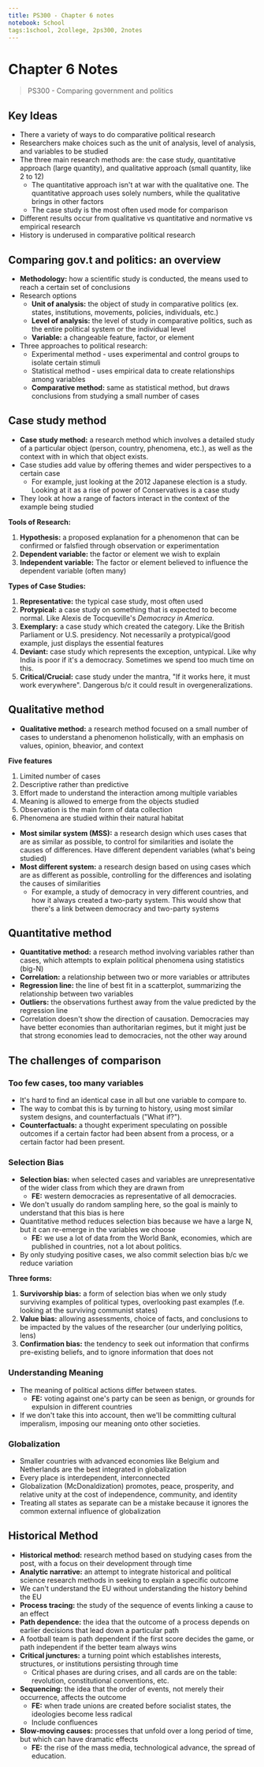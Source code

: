 ```yaml
---
title: PS300 - Chapter 6 notes 
notebook: School
tags:1school, 2college, 2ps300, 2notes
---
```


# Chapter 6 Notes
> PS300 - Comparing government and politics

## Key Ideas

* There a variety of ways to do comparative political research
* Researchers make choices such as the unit of analysis, level of analysis, and variables to be studied
* The three main research methods are: the case study, quantitative approach (large quantity), and qualitative approach (small quantity, like 2 to 12)
  - The quantitative approach isn't at war with the qualitative one. The quantitative approach uses solely numbers, while the qualitative brings in other factors
  - The case study is the most often used mode for comparison 
* Different results occur from qualitative vs quantitative and normative vs empirical research
* History is underused in comparative political research

## Comparing gov.t and politics: an overview

* **Methodology:** how a scientific study is conducted, the means used to reach a certain set of conclusions
* Research options
  - **Unit of analysis:** the object of study in comparative politics (ex. states, institutions, movements, policies, individuals, etc.)
  - **Level of analysis:** the level of study in comparative politics, such as the entire political system or the individual level
  - **Variable:** a changeable feature, factor, or element
* Three approaches to political research:
  - Experimental method - uses experimental and control groups to isolate certain stimuli
  - Statistical method - uses empirical data to create relationships among variables
  - **Comparative method:** same as statistical method, but draws conclusions from studying a small number of cases

## Case study method

* **Case study method:** a research method which involves a detailed study of a particular object (person, country, phenomena, etc.), as well as the context with in which that object exists.
* Case studies add value by offering themes and wider perspectives to a certain case
  - For example, just looking at the 2012 Japanese election is a study. Looking at it as a rise of power of Conservatives is a case study
* They look at how a range of factors interact in the context of the example being studied

**Tools of Research:** 

1. **Hypothesis:** a proposed explanation for a phenomenon that can be confirmed or falsfied through observation or experimentation
2. **Dependent variable:** the factor or element we wish to explain
3. **Independent variable:** The factor or element believed to influence the dependent variable (often many)

**Types of Case Studies:** 

1. **Representative:** the typical case study, most often used
2. **Protypical:** a case study on something that is expected to become normal. Like Alexis de Tocqueville's *Democracy in America*.
3. **Exemplary:** a case study which created the category. Like the British Parliament or U.S. presidency. Not necessarily a protypical/good example, just displays the essential features
4. **Deviant:** case study which represents the exception, untypical. Like why India is poor if it's a democracy. Sometimes we spend too much time on this.
5. **Critical/Crucial:** case study under the mantra, "If it works here, it must work everywhere". Dangerous b/c it could result in overgeneralizations.

## Qualitative method

* **Qualitative method:** a research method focused on a small number of cases to understand a phenomenon holistically, with an emphasis on values, opinion, bheavior, and context

**Five features**
1. Limited number of cases
2. Descriptive rather than predictive
3. Effort made to understand the interaction among multiple variables
4. Meaning is allowed to emerge from the objects studied
5. Observation is the main form of data collection
6. Phenomena are studied within their natural habitat

* **Most similar system (MSS):** a research design which uses cases that are as similar as possible, to control for similarities and isolate the causes of differences. Have different dependent variables (what's being studied)
* **Most different system:** a research design based on using cases which are as different as possible, controlling for the differences and isolating the causes of similarities
  - For example, a study of democracy in very different countries, and how it always created a two-party system. This would show that there's a link between democracy and two-party systems

## Quantitative method

* **Quantitative method:** a research method involving variables rather than cases, which attempts to explain political phenomena using statistics (big-N)
* **Correlation:** a relationship between two or more variables or attributes
* **Regression line:** the line of best fit in a scatterplot, summarizing the relationship between two variables
* **Outliers:** the observations furthest away from the value predicted by the regression line
* Correlation doesn't show the direction of causation. Democracies may have better economies than authoritarian regimes, but it might just be that strong economies lead to democracies, not the other way around

## The challenges of comparison

### Too few cases, too many variables

* It's hard to find an identical case in all but one variable to compare to. 
* The way to combat this is by turning to history, using most similar system designs, and counterfactuals ("What if?").
* **Counterfactuals:** a thought experiment speculating on possible outcomes if a certain factor had been absent from a process, or a certain factor had been present. 

### Selection Bias

* **Selection bias:** when selected cases and variables are unrepresentative of the wider class from which they are drawn from
  - **FE:** western democracies as representative of all democracies. 
* We don't usually do random sampling here, so the goal is mainly to understand that this bias is here
* Quantitative method reduces selection bias because we have a large N, but it can re-emerge in the variables we choose
  - **FE:** we use a lot of data from the World Bank, economies, which are published in countries, not a lot about politics. 
* By only studying positive cases, we also commit selection bias b/c we reduce variation

**Three forms:** 
1. **Survivorship bias:** a form of selection bias when we only study surviving examples of political types, overlooking past examples (f.e. looking at the surviving communist states)  
2. **Value bias:** allowing assessments, choice of facts, and conclusions to be impacted by the values of the researcher (our underlying politics, lens)
3. **Confirmation bias:** the tendency to seek out information that confirms pre-existing beliefs, and to ignore information that does not

### Understanding Meaning

* The meaning of political actions differ between states.
  - **FE:** voting against one's party can be seen as benign, or grounds for expulsion in different countries
* If we don't take this into account, then we'll be committing cultural imperalism, imposing our meaning onto other societies.

### Globalization

* Smaller countries with advanced economies like Belgium and Netherlands are the best integrated in globalization
* Every place is interdependent, interconnected
* Globalization (McDonaldization) promotes, peace, prosperity, and relative unity at the cost of independence, community, and identity
* Treating all states as separate can be a mistake because it ignores the common external influence of globalization

## Historical Method

* **Historical method:** research method based on studying cases from the post, with a focus on their development through time
* **Analytic narrative:** an attempt to integrate historical and political science research methods in seeking to explain a specific outcome
* We can't understand the EU without understanding the history behind the EU
* **Process tracing:** the study of the sequence of events linking a cause to an effect
* **Path dependence:** the idea that the outcome of a process depends on earlier decisions that lead down a particular path
* A football team is path dependent if the first score decides the game, or path independent if the better team always wins
* **Critical junctures:** a turning point which establishes interests, structures, or institutions persisting through time
  - Critical phases are during crises, and all cards are on the table: revolution, constitutional conventions, etc.
* **Sequencing:** the idea that the order of events, not merely their occurrence, affects the outcome
  - **FE:** when trade unions are created before socialist states, the ideologies become less radical
  - Include confluences
* **Slow-moving causes:** processes that unfold over a long period of time, but which can have dramatic effects
  - **FE:** the rise of the mass media, technological advance, the spread of education.       